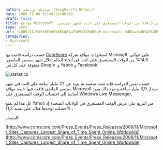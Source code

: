 ```yaml
---
author: يوغرطة بن علي (Youghourta Benali)
date: 2009-11-09 15:44:22+00:00
draft: false
title: مواقع Microsoft  تستحوذ على 14,5% من الوقت المستغرق على النت لشهر سبتمبر
type: post
url: /2009/11/%d9%85%d9%88%d8%a7%d9%82%d8%b9-microsoft-%d8%aa%d8%b3%d8%aa%d8%ad%d9%88%d8%b0-%d8%b9%d9%84%d9%89-145-%d9%85%d9%86-%d8%a7%d9%84%d9%88%d9%82%d8%aa-%d8%a7%d9%84%d9%85%d8%b3%d8%aa%d8%ba%d8%b1%d9%82/
categories:
- Microsoft
---
```


حسب دراسة قامت بها [ComScore](http://www.comscore.com/) استحوذت مواقع شركة Microsoft  على حوالي 14,5% من الوقت المستغرق على النت في أنحاء العالم خلال شهر سبتمبر الماضي، متفوقة على كل من Google  و Yahoo و Facebook.

![statistics](https://www.it-scoop.com/wp-content/uploads/2009/11/statistics.jpg)


حسب نفس الدراسة فإنه تمت تمضية ما يزيد عن 27 مليار ساعة على النت في شهر سبتمبر الماضي فاقت فيها حصة مواقع Microsoft مقدار 3,9 مليار ساعة و مرد ذلك يعود أساسا إلى احتساب الوقت المستغرق على Windows Live Messenger.

كل هذا لم يمنع Yahoo من التربع على عرش الوقت المستغرق في الولايات المتحدة إذ حصلت لوحدها هناك على نسبة 11,2% .

المصدر:

[http://www.comscore.com/Press_Events/Press_Releases/2009/11/Microsoft_Sites_Captures_Largest_Share_of_Time_Spent_Online_Worldwide](http://www.comscore.com/Press_Events/Press_Releases/2009/11/Microsoft_Sites_Captures_Largest_Share_of_Time_Spent_Online_Worldwide)
